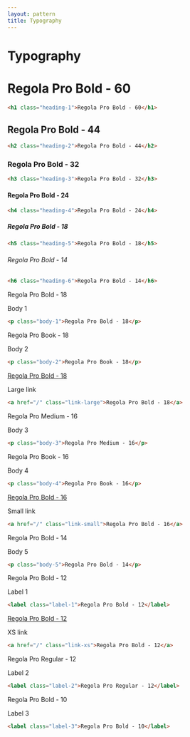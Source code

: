 ```yaml
---
layout: pattern
title: Typography
---
```


<h1>Typography</h1>

<div class="components-preview">

  <h1 class="heading-1">Regola Pro Bold - 60</h1>

</div>

<div class="components-code" markdown="1">

```html
<h1 class="heading-1">Regola Pro Bold - 60</h1>
```

</div>

<div class="components-preview">

  <h2 class="heading-2">Regola Pro Bold - 44</h2>

</div>

<div class="components-code" markdown="1">

```html
<h2 class="heading-2">Regola Pro Bold - 44</h2>
```

</div>

<div class="components-preview">

  <h3 class="heading-3">Regola Pro Bold - 32</h3>

</div>

<div class="components-code" markdown="1">

```html
<h3 class="heading-3">Regola Pro Bold - 32</h3>
```

</div>

<div class="components-preview">

  <h4 class="heading-4">Regola Pro Bold - 24</h4>

</div>

<div class="components-code" markdown="1">

```html
<h4 class="heading-4">Regola Pro Bold - 24</h4>
```

</div>

<div class="components-preview">

  <h5 class="heading-5">Regola Pro Bold - 18</h5>

</div>

<div class="components-code" markdown="1">

```html
<h5 class="heading-5">Regola Pro Bold - 18</h5>
```

</div>

<div class="components-preview">

  <h6 class="heading-6">Regola Pro Bold - 14</h6>

</div>

<div class="components-code" markdown="1">

```html
<h6 class="heading-6">Regola Pro Bold - 14</h6>
```

</div>

<div class="components-preview">

  <p class="body-1">Regola Pro Bold - 18</p>

</div>

<div class="components-code" markdown="1">

Body 1

```html
<p class="body-1">Regola Pro Bold - 18</p>
```

</div>

<div class="components-preview">

  <p class="body-2">Regola Pro Book - 18</p>

</div>

<div class="components-code" markdown="1">

Body 2

```html
<p class="body-2">Regola Pro Book - 18</p>
```

</div>

<div class="components-preview">

  <a href="/" class="link-large">Regola Pro Bold - 18</a>

</div>

<div class="components-code" markdown="1">

Large link

```html
<a href="/" class="link-large">Regola Pro Bold - 18</a>
```

</div>

<div class="components-preview">

  <p class="body-3">Regola Pro Medium - 16</p>

</div>

<div class="components-code" markdown="1">

Body 3

```html
<p class="body-3">Regola Pro Medium - 16</p>
```

</div>

<div class="components-preview">

  <p class="body-4">Regola Pro Book - 16</p>

</div>

<div class="components-code" markdown="1">

Body 4

```html
<p class="body-4">Regola Pro Book - 16</p>
```

</div>

<div class="components-preview">

  <a href="/" class="link-small">Regola Pro Bold - 16</a>

</div>

<div class="components-code" markdown="1">

Small link

```html
<a href="/" class="link-small">Regola Pro Bold - 16</a>
```

</div>

<div class="components-preview">

  <p class="body-5">Regola Pro Bold - 14</p>

</div>

<div class="components-code" markdown="1">

Body 5

```html
<p class="body-5">Regola Pro Bold - 14</p>
```

</div>

<div class="components-preview">

  <label class="label-1">Regola Pro Bold - 12</label>

</div>

<div class="components-code" markdown="1">

Label 1

```html
<label class="label-1">Regola Pro Bold - 12</label>
```

</div>

<div class="components-preview">

  <a href="/" class="link-xs">Regola Pro Bold - 12</a>

</div>

<div class="components-code" markdown="1">

XS link

```html
<a href="/" class="link-xs">Regola Pro Bold - 12</a>
```

</div>

<div class="components-preview">

  <label class="label-2">Regola Pro Regular - 12</label>

</div>

<div class="components-code" markdown="1">

Label 2

```html
<label class="label-2">Regola Pro Regular - 12</label>
```

</div>

<div class="components-preview">

  <label class="label-3">Regola Pro Bold - 10</label>

</div>

<div class="components-code" markdown="1">

Label 3

```html
<label class="label-3">Regola Pro Bold - 10</label>
```

</div>
